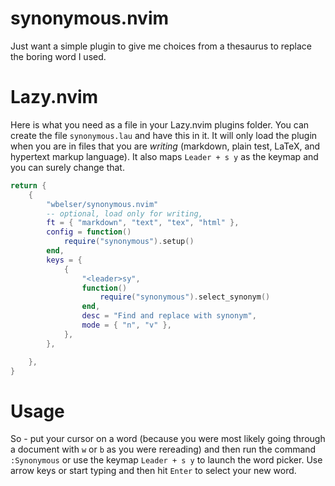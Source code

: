 # synonymous.nvim

Just want a simple plugin to give me choices from a thesaurus to replace the boring word I used.

# Lazy.nvim

Here is what you need as a file in your
Lazy.nvim plugins folder. You can create the
file `synonymous.lau` and have this in it.
It will only load the plugin when you are in
files that you are _writing_ (markdown, plain test,
LaTeX, and hypertext markup language). It also
maps `Leader + s y` as the keymap and you can
surely change that.

```lua
return {
	{
		"wbelser/synonymous.nvim"
        -- optional, load only for writing,
		ft = { "markdown", "text", "tex", "html" },
		config = function()
			require("synonymous").setup()
		end,
		keys = {
			{
				"<leader>sy",
				function()
					require("synonymous").select_synonym()
				end,
				desc = "Find and replace with synonym",
				mode = { "n", "v" },
			},
		},

	},
}
```

# Usage

So - put your cursor on a word (because you were most likely
going through a document with `w` or `b` as you were
rereading) and then run the command `:Synonymous` or use the
keymap `Leader + s y` to launch the word picker. Use
arrow keys or start typing and then hit `Enter` to select
your new word.
